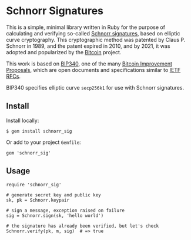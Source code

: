# Schnorr Signatures

This is a simple, minimal library written in Ruby for the purpose of
calculating and verifying so-called
[Schnorr signatures](https://en.wikipedia.org/wiki/Schnorr_signature),
based on elliptic curve cryptography.  This cryptographic method was
patented by Claus P. Schnorr in 1989, and the patent expired in 2010,
and by 2021, it was adopted and popularized by the
[Bitcoin](https://en.wikipedia.org/wiki/Bitcoin) project.

This work is based on [BIP340](https://bips.xyz/340), one of the many
[Bitcoin Improvement Proposals](https://bips.xyz/), which are open documents
and specifications similar to
[IETF RFCs](https://en.wikipedia.org/wiki/Request_for_Comments).

BIP340 specifies elliptic curve `secp256k1` for use with Schnorr signatures.

## Install

Install locally:

```
$ gem install schnorr_sig
```

Or add to your project `Gemfile`:

```
gem 'schnorr_sig'
```

## Usage

```
require 'schnorr_sig'

# generate secret key and public key
sk, pk = Schnorr.keypair

# sign a message, exception raised on failure
sig = Schnorr.sign(sk, 'hello world')

# the signature has already been verified, but let's check
Schnorr.verify(pk, m, sig)  # => true
```
